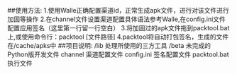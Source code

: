 ##使用方法:
1.使用Walle正确配置渠道id，正常生成apk文件，进行对该文件进行加固等操作
2.在channel文件设置渠道配置具体语法参考Walle,在config.ini文件配置应用签名（这里第一行留一行空白）
3.将加固过的apk文件拖到packtool.bat上,或使用命令行：packtool [文件路径]
4.packtool将自动打包签名，生成的文件在/cache/apks中
##项目说明:
/lib  处理所使用的三方工具
/beta 未完成的Python版开发文件
channel 渠道配置文件
config.ini 签名配置文件
packtool.bat 执行文件
